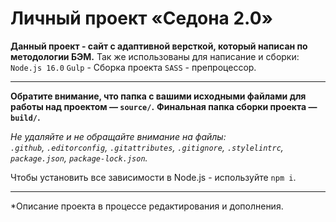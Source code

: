 # Личный проект «Седона 2.0» 

**Данный проект - сайт с адаптивной версткой, который написан по методологии БЭМ.**
Так же использованы для написание и сборки:
 `Node.js 16.0` 
 `Gulp` - Сборка проекта 
 `SASS` - препроцессор. 

---

**Обратите внимание, что папка с вашими исходными файлами для работы над проектом — `source/`.**
**Финальная папка сборки проекта  — `build/`.**

_Не удаляйте и не обращайте внимание на файлы:_<br>
_`.github`, `.editorconfig`, `.gitattributes`, `.gitignore`, `.stylelintrc`, `package.json`, `package-lock.json`._

Чтобы установить все зависимости в Node.js - используйте `npm i`.

---
*Описание проекта в процессе редактирования и дополнения.


